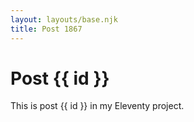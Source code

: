 ```yaml
---
layout: layouts/base.njk
title: Post 1867
---
```


# Post {{ id }}

This is post {{ id }} in my Eleventy project.
